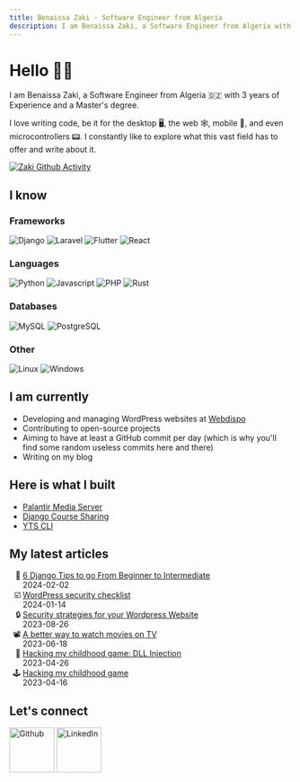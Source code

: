 ```yaml
---
title: Benaissa Zaki - Software Engineer from Algeria
description: I am Benaissa Zaki, a Software Engineer from Algeria with 3 years of Experience and a Master's degree.
---
```


# Hello 👋🏻

I am Benaissa Zaki, a Software Engineer from Algeria 🇩🇿 with 3 years of Experience and a Master's degree.

I love writing code, be it for the desktop 🖥️, the web 🕸️, mobile 📱, and even microcontrollers 📟. I constantly like to explore what this vast field has to offer and write about it.

<div>
    <a href="https://github.com/benaissazaki">
        <img class="gh-activity" alt="Zaki Github Activity"
            src="https://github-readme-activity-graph.vercel.app/graph?username=benaissazaki&theme=github-dark-dimmed&custom_title=My%20Recent%20Github%20Activity%20Graph&hide_border=true">
    </a>
</div>

## I know

### Frameworks

![Django](https://img.shields.io/badge/django-%23092E20.svg?style=for-the-badge&logo=django&logoColor=white)
![Laravel](https://img.shields.io/badge/laravel-%23FF2D20.svg?style=for-the-badge&logo=laravel&logoColor=white)
![Flutter](https://img.shields.io/badge/Flutter-%2302569B.svg?style=for-the-badge&logo=Flutter&logoColor=white)
![React](https://img.shields.io/badge/react-%2320232a.svg?style=for-the-badge&logo=react&logoColor=%2361DAFB)

### Languages

![Python](https://img.shields.io/badge/Python-3776AB?style=for-the-badge&logo=python&logoColor=white)
![Javascript](https://img.shields.io/badge/JavaScript-F7DF1E?style=for-the-badge&logo=javascript&logoColor=black)
![PHP](https://img.shields.io/badge/PHP-777BB4?style=for-the-badge&logo=php&logoColor=white)
![Rust](https://img.shields.io/badge/rust-%23000000.svg?style=for-the-badge&logo=rust&logoColor=white)

### Databases

![MySQL](https://img.shields.io/badge/MySQL-00000F?style=for-the-badge&logo=mysql&logoColor=white)
![PostgreSQL](https://img.shields.io/badge/PostgreSQL-316192?style=for-the-badge&logo=postgresql&logoColor=white)

### Other

![Linux](https://img.shields.io/badge/Linux-FCC624?style=for-the-badge&logo=linux&logoColor=black)
![Windows](https://img.shields.io/badge/Windows-0078D6?style=for-the-badge&logo=windows&logoColor=white)

## I am currently

- Developing and managing WordPress websites at [Webdispo](https://www.webdispo.com/en/)
- Contributing to open-source projects
- Aiming to have at least a GitHub commit per day (which is why you'll find some random useless commits here and there)
- Writing on my blog

## Here is what I built

- [Palantir Media Server](https://github.com/benaissazaki/palantir-media-server)
- [Django Course Sharing](https://github.com/benaissazaki/django_course_sharing)
- [YTS CLI](https://github.com/benaissazaki/yts_cli)

## My latest articles

<ul>
    <li style="list-style-type: '🍡 ';">
        <a href="/blog/django-from-beginner-to-intermediate/">6 Django Tips to go From Beginner to Intermediate</a><br>
        <time>2024-02-02</time>
    </li>
    <li style="list-style-type: '☑️ ';">
        <a href="/blog/wordpress-security-checklist/">WordPress security checklist</a><br>
        <time>2024-01-14</time>
    </li>
    <li style="list-style-type: '🔒 ';">
        <a href="/blog/security-strategies-for-your-wordpress-website/">Security strategies for your Wordpress Website</a><br>
        <time>2023-08-26</time>
    </li>
    <li style="list-style-type: '📽️ ';">
        <a href="/blog/a-better-way-to-watch-movies-on-tv/">A better way to watch movies on TV</a><br>
        <time>2023-06-18</time>
    </li>
    <li style="list-style-type: '💉 ';">
        <a href="/blog/hacking-my-childhood-game-dll-injection/">Hacking my childhood game: DLL Injection</a><br>
        <time>2023-04-26</time>
    </li>
    <li style="list-style-type: '🕹️ ';">
        <a href="/blog/hacking-my-childhood-game/">Hacking my childhood game</a><br>
        <time>2023-04-16</time>
    </li>
</ul>

## Let's connect

<a href="https://github.com/benaissazaki" style="text-decoration: none;">
    <img width="80"
        src="https://raw.githubusercontent.com/gauravghongde/social-icons/master/SVG/Color/Github.svg"
        alt="Github">
</a>
<a href="https://www.linkedin.com/in/zaki-benaissa/" style="text-decoration: none;">
    <img width="80"
        src="https://raw.githubusercontent.com/gauravghongde/social-icons/master/SVG/Color/LinkedIN.svg"
        alt="LinkedIn">
</a>
